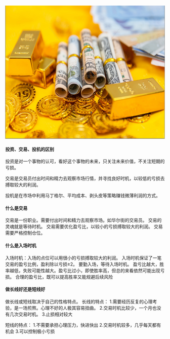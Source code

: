 <img src="images/gold.PNG" style="height:420px;width:100%;"></img>
<h4>投资、交易、投机的区别</h4>
投资是对一个事物的认可，看好这个事物的未来，只关注未来价值，不关注短期的亏损。  

交易是交易员付出时间和精力去观察市场行情，并寻找良好时机，以较低的亏损去搏取较大的利润。  

投机是在市场中利用马丁格尔、平均成本、剥头皮等策略赚钱微薄利润的方式。


<h4>什么是交易</h4>
交易是一份职业。需要付出时间和精力去观察市场。如华尔街的交易员。
交易的灵魂就是等待时机。
交易需要优化盈亏比，以较小的亏损搏取较大的利润。
交易需要严格控制仓位。

<h4>什么是入场时机</h4>
入场时机：入场的点位可以用很小的亏损搏取较大的利润。
入场时机保证了一笔交易的盈亏比例，盈利除以亏损≥2。
要勤入场，等待入场时机。
盈亏比越大，胜率越低，失败可能性越大。盈亏比过小，即使胜率高，但总的来看依然可能出现亏损。
合理的盈亏比，既可以提高胜率又能规避后续风险

<h4>做长线好还是短线好</h4>
做长线或短线取决于自己的性格特点。
长线的特点：
1.需要经历反复的心理考验，是一场煎熬。心理不好的人极其容易扭曲。
2.交易时机比较少，一个月也没有几次交易时机。
3.止损相对较大

短线的特点：
1.不需要承担心理压力，快进快出
2.交易时机较多，几乎每天都有机会
3.可以控制极小亏损